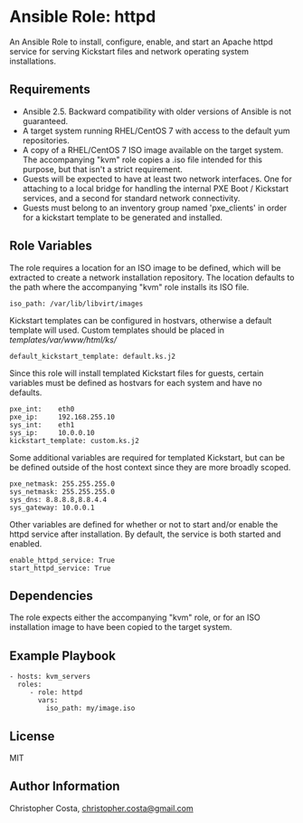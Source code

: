 Ansible Role: httpd
=========

An Ansible Role to install, configure, enable, and start an Apache httpd service for serving Kickstart files and network operating system installations.

Requirements
------------

* Ansible 2.5. Backward compatibility with older versions of Ansible is not guaranteed.
* A target system running RHEL/CentOS 7 with access to the default yum repositories.
* A copy of a RHEL/CentOS 7 ISO image available on the target system.  The accompanying "kvm" role copies a .iso file intended for this purpose, but that isn't a strict requirement.
* Guests will be expected to have at least two network interfaces.  One for attaching to a local bridge for handling the internal PXE Boot / Kickstart services, and a second for standard network connectivity. 
* Guests must belong to an inventory group named 'pxe_clients' in order for a kickstart template to be generated and installed.

Role Variables
--------------

The role requires a location for an ISO image to be defined, which will be extracted to create a network installation repository.   The location defaults to the path where the accompanying "kvm" role installs its ISO file.

    iso_path: /var/lib/libvirt/images

Kickstart templates can be configured in hostvars, otherwise a default template will used.  Custom templates should be placed in *templates/var/www/html/ks/*

    default_kickstart_template: default.ks.j2

Since this role will install templated Kickstart files for guests, certain variables must be defined as hostvars for each system and have no defaults.

    pxe_int:    eth0
    pxe_ip:     192.168.255.10
    sys_int:    eth1
    sys_ip:     10.0.0.10
    kickstart_template: custom.ks.j2

Some additional variables are required for templated Kickstart, but can be be defined outside of the host context since they are more broadly scoped.

    pxe_netmask: 255.255.255.0
    sys_netmask: 255.255.255.0
    sys_dns: 8.8.8.8,8.8.4.4
    sys_gateway: 10.0.0.1

Other variables are defined for whether or not to start and/or enable the httpd service after installation.  By default, the service is both started and enabled.

    enable_httpd_service: True
    start_httpd_service: True

Dependencies
------------

The role expects either the accompanying "kvm" role, or for an ISO installation image to have been copied to the target system.

Example Playbook
----------------

    - hosts: kvm_servers
      roles:
         - role: httpd
           vars:
             iso_path: my/image.iso

License
-------

MIT

Author Information
------------------

Christopher Costa, christopher.costa@gmail.com
